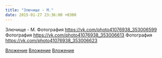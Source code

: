 ```yaml
---
title: "Злючище - М."
date: 2015-01-27 23:36:00 +0300
---
```


Злючище - М.
Фотография
https://vk.com/photo41076938_353006599
Фотография
https://vk.com/photo41076938_353006613
Фотография
https://vk.com/photo41076938_353006623

[Вложение](https://vk.com/photo41076938_353006599)
[Вложение](https://vk.com/photo41076938_353006613)
[Вложение](https://vk.com/photo41076938_353006623)

